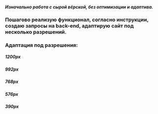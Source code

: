 ##### Изначально работа с сырой вёрской, без оптимизации и адаптива.  
### Пошагово реализую функционал, согласно инструкции, создаю запросы на back-end, адаптирую сайт под несколько разрешений.
### Адаптация под разрешения:
##### 1200px
##### 992px
##### 768px
##### 576px
##### 390px

